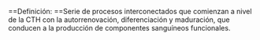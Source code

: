 ==Definición: ==Serie de procesos interconectados que comienzan a nivel de la CTH con la autorrenovación, diferenciación y maduración, que conducen a la producción de componentes sanguíneos funcionales.